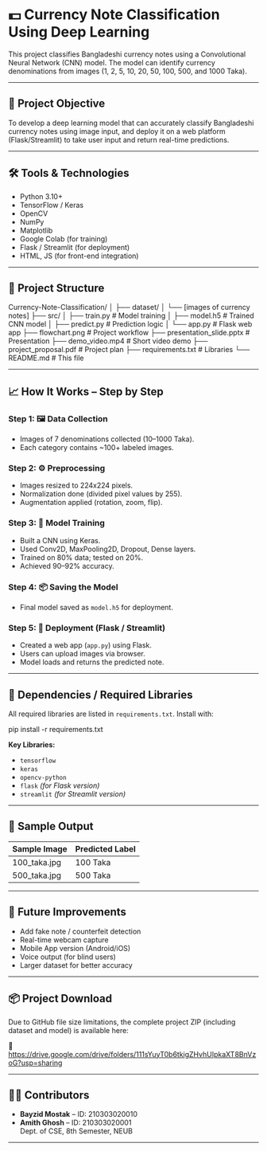 
# 💵 Currency Note Classification Using Deep Learning

This project classifies Bangladeshi currency notes using a Convolutional Neural Network (CNN) model. The model can identify currency denominations from images (1, 2, 5, 10, 20, 50, 100, 500, and 1000 Taka).

---

## 📌 Project Objective

To develop a deep learning model that can accurately classify Bangladeshi currency notes using image input, and deploy it on a web platform (Flask/Streamlit) to take user input and return real-time predictions.

---

## 🛠 Tools & Technologies

- Python 3.10+
- TensorFlow / Keras
- OpenCV
- NumPy
- Matplotlib
- Google Colab (for training)
- Flask / Streamlit (for deployment)
- HTML, JS (for front-end integration)

---

## 🧱 Project Structure

Currency-Note-Classification/
│
├── dataset/
│   └── [images of currency notes]
├── src/
│   ├── train.py            # Model training
│   ├── model.h5            # Trained CNN model
│   ├── predict.py          # Prediction logic
│   └── app.py              # Flask web app
├── flowchart.png           # Project workflow
├── presentation_slide.pptx # Presentation
├── demo_video.mp4          # Short video demo
├── project_proposal.pdf    # Project plan
├── requirements.txt        # Libraries
└── README.md               # This file

---

## 📈 How It Works – Step by Step

### Step 1: 🖼️ Data Collection
- Images of 7 denominations collected (10–1000 Taka).
- Each category contains ~100+ labeled images.

### Step 2: ⚙️ Preprocessing
- Images resized to 224x224 pixels.
- Normalization done (divided pixel values by 255).
- Augmentation applied (rotation, zoom, flip).

### Step 3: 🧠 Model Training
- Built a CNN using Keras.
- Used Conv2D, MaxPooling2D, Dropout, Dense layers.
- Trained on 80% data; tested on 20%.
- Achieved 90–92% accuracy.

### Step 4: 📦 Saving the Model
- Final model saved as `model.h5` for deployment.

### Step 5: 🚀 Deployment (Flask / Streamlit)
- Created a web app (`app.py`) using Flask.
- Users can upload images via browser.
- Model loads and returns the predicted note.

---

## 🔧 Dependencies / Required Libraries

All required libraries are listed in `requirements.txt`. Install with:

pip install -r requirements.txt

**Key Libraries:**
- `tensorflow`
- `keras`
- `opencv-python`
- `flask` *(for Flask version)*
- `streamlit` *(for Streamlit version)*

---

## 🧪 Sample Output

| Sample Image           | Predicted Label  |
|------------------------|------------------|
| 100_taka.jpg           | 100 Taka         |
| 500_taka.jpg           | 500 Taka         |

---

## 🔮 Future Improvements

- Add fake note / counterfeit detection
- Real-time webcam capture
- Mobile App version (Android/iOS)
- Voice output (for blind users)
- Larger dataset for better accuracy

---

## 📦 Project Download

Due to GitHub file size limitations, the complete project ZIP (including dataset and model) is available here:

🔗 https://drive.google.com/drive/folders/111sYuyT0b6tkigZHvhUIpkaXT8BnVzoG?usp=sharing

---

## 👨‍💻 Contributors

- **Bayzid Mostak** – ID: 210303020010  
- **Amith Ghosh** – ID: 210303020001  
Dept. of CSE, 8th Semester, NEUB

---
